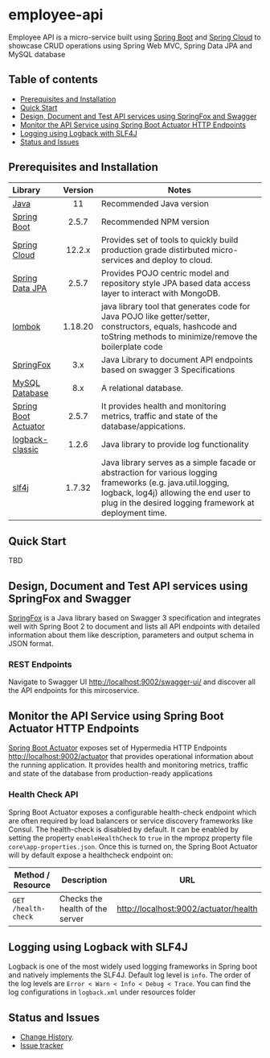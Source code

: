 # employee-api
Employee API is a micro-service built using [Spring Boot](https://spring.io/projects/spring-boot) and [Spring Cloud](https://spring.io/projects/spring-cloud) to showcase CRUD operations using Spring Web MVC, Spring Data JPA and MySQL database

## Table of contents

- [Prerequisites and Installation](#prerequisites-and-installation)
- [Quick Start](#quick-start)
- [Design, Document and Test API services using SpringFox and Swagger](#design-document-and-test-api-services-using-springfox-and-swagger)
- [Monitor the API Service using Spring Boot Actuator HTTP Endpoints](#monitor-the-aoi-service-using-spring-boot-actuator-http-endpoints)
- [Logging using Logback with SLF4J](#logging-using-logback-with-slf4j)
- [Status and Issues](#status-and-issues)

## Prerequisites and Installation

Library | Version | Notes
:-------|:--------:|-------
[Java](https://www.oracle.com/java/technologies/javase/jdk11-archive-downloads.html) | 11 | Recommended Java version
[Spring Boot](https://spring.io/projects/spring-boot) | 2.5.7 | Recommended NPM version
[Spring Cloud](https://spring.io/projects/spring-cloud) | 12.2.x | Provides set of tools to quickly build production grade distirbuted micro-services and deploy to cloud.
[Spring Data JPA](https://spring.io/projects/spring-data-jpa) | 2.5.7 | Provides POJO centric model and repository style JPA based data access layer to interact with MongoDB.
[lombok](https://projectlombok.org/)| 1.18.20 | java library tool that generates code for Java POJO like getter/setter, constructors, equals, hashcode  and toString methods to minimize/remove the boilerplate code
[SpringFox](http://springfox.github.io/springfox/)| 3.x | Java Library to document API endpoints based on swagger 3 Specifications
[MySQL Database](https://www.mysql.com/) | 8.x | A relational database.
[Spring Boot Actuator](https://docs.spring.io/spring-boot/docs/current/reference/html/actuator.html)| 2.5.7 | It provides health and monitoring metrics, traffic and state of the database/appications.
[logback-classic](http://logback.qos.ch/)| 1.2.6 | Java library to provide log functionality
[slf4j](http://www.slf4j.org/)| 1.7.32 | Java library serves as a simple facade or abstraction for various logging frameworks (e.g. java.util.logging, logback, log4j) allowing the end user to plug in the desired logging framework at deployment time.

## Quick Start
TBD

## Design, Document and Test API services using SpringFox and Swagger
[SpringFox](http://springfox.github.io/springfox/) is a Java library based on Swagger 3 specification and integrates well with Spring Boot 2 to document and lists all API endpoints with detailed information about them like description, parameters and output schema in JSON format. 

### REST Endpoints
Navigate to Swagger UI <http://localhost:9002/swagger-ui/> and discover all the API endpoints for this mircoservice.

## Monitor the API Service using Spring Boot Actuator HTTP Endpoints
[Spring Boot Actuator](https://docs.spring.io/spring-boot/docs/current/reference/html/actuator.html) exposes set of Hypermedia HTTP Endpoints <http://localhost:9002/actuator> that provides operational information about the running application. It provides health and monitoring metrics, traffic and state of the database from production-ready applications

### Health Check API
Spring Boot Actuator exposes a configurable health-check endpoint which are often required by load balancers or service discovery frameworks like Consul. The health-check is disabled by default. It can be enabled by setting the property `enableHealthCheck` to `true` in the mpropz property file `core\app-properties.json`. Once this is turned on, the Spring Boot Actuator  will by default expose a healthcheck endpoint on:

| Method / Resource  | Description                     |  URL                                                   |
|--------------------|---------------------------------|--------------------------------------------------------|
| `GET /health-check` | Checks the health of the server | <http://localhost:9002/actuator/health> |

## Logging using Logback with SLF4J
Logback is one of the most widely used logging frameworks in Spring boot and natively implements the SLF4J. Default log level is `info`. The order of the log levels are `Error < Warn < Info < Debug < Trace`. You can find the log configurations in `logback.xml` under resources folder

## Status and Issues

* [Change History](./../CHANGELOG.md).
* [Issue tracker](https://github.com/kumaran-is/microservice-springboot/issues?state=open)